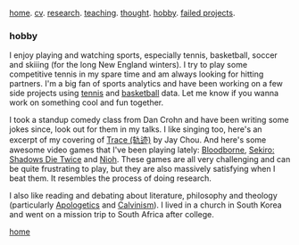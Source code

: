[home](./). [cv](./cv.html). [research](./research.md). [teaching](./teaching.md). [thought](./thought.md). [hobby](./hobby.md). [failed projects](./failed.md).

### hobby

I enjoy playing and watching sports, especially tennis, basketball, soccer and skiiing (for the long New England winters). I try to play some competitive tennis in my spare time and am always looking for hitting partners. I'm a big fan of sports analytics and have been working on a few side projects using [tennis](/assets/files/tennis_poster.pdf) and [basketball](/assets/files/bball.md) data. Let me know if you wanna work on something cool and fun together.

I took a standup comedy class from Dan Crohn and have been writing some jokes since, look out for them in my talks. I like singing too, here's an excerpt of my covering of [Trace (轨迹)](/assets/files/179LincolnSt4.m4a) by Jay Chou. And here's some awesome video games that I've been playing lately: [Bloodborne](https://en.wikipedia.org/wiki/Bloodborne), [Sekiro: Shadows Die Twice](https://en.wikipedia.org/wiki/Sekiro:_Shadows_Die_Twice) and [Nioh](https://en.wikipedia.org/wiki/Nioh). These games are all very challenging and can be quite frustrating to play, but they are also massively satisfying when I beat them. It resembles the process of doing research. 

I also like reading and debating about literature, philosophy and theology (particularly [Apologetics](https://en.wikipedia.org/wiki/Apologetics) and [Calvinism](https://en.wikipedia.org/wiki/Calvinism)). I lived in a church in South Korea and went on a mission trip to South Africa after college.



 

[home](./)
